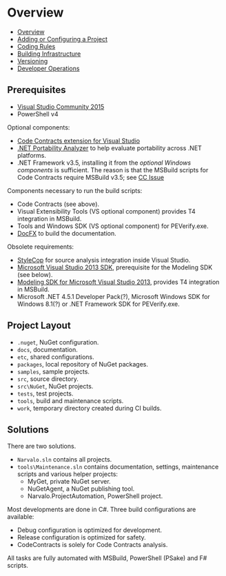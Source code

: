 Overview
========

- [Overview](engineering/index.md)
- [Adding or Configuring a Project](engineering/project.md)
- [Coding Rules](engineering/rules.md)
- [Building Infrastructure](engineering/build.md)
- [Versioning](engineering/versioning.md)
- [Developer Operations](engineering/devops.md)

Prerequisites
-------------

- [Visual Studio Community 2015](http://msdn.microsoft.com/en-us/visual-studio-community-vs.aspx)
- PowerShell v4

Optional components:
- [Code Contracts extension for Visual Studio](https://visualstudiogallery.msdn.microsoft.com/1ec7db13-3363-46c9-851f-1ce455f66970)
- [.NET Portability Analyzer](https://visualstudiogallery.msdn.microsoft.com/1177943e-cfb7-4822-a8a6-e56c7905292b)
  to help evaluate portability across .NET platforms.
- .NET Framework v3.5, installing it from the _optional Windows components_
  is sufficient. The reason is that the MSBuild scripts for Code Contracts
  require MSBuild v3.5; see [CC Issue](https://github.com/Microsoft/CodeContracts/issues/353)

Components necessary to run the build scripts:
- Code Contracts (see above).
- Visual Extensibility Tools (VS optional component) provides T4 integration in MSBuild.
- Tools and Windows SDK (VS optional component) for PEVerify.exe.
- [DocFX](https://dotnet.github.io/docfx/) to build the documentation.

Obsolete requirements:
- [StyleCop](http://stylecop.codeplex.com) for source analysis integration inside Visual Studio.
- [Microsoft Visual Studio 2013 SDK](http://www.microsoft.com/en-us/download/details.aspx?id=40758),
  prerequisite for the Modeling SDK (see below).
- [Modeling SDK for Microsoft Visual Studio 2013](http://www.microsoft.com/en-us/download/details.aspx?id=40754),
  provides T4 integration in MSBuild.
- Microsoft .NET 4.5.1 Developer Pack(?),  Microsoft Windows SDK for Windows 8.1(?)
  or .NET Framework SDK for PEVerify.exe.

Project Layout
--------------

- `.nuget`, NuGet configuration.
- `docs`, documentation.
- `etc`, shared configurations.
- `packages`, local repository of NuGet packages.
- `samples`, sample projects.
- `src`, source directory.
- `src\NuGet`, NuGet projects.
- `tests`, test projects.
- `tools`, build and maintenance scripts.
- `work`, temporary directory created during CI builds.

Solutions
---------

There are two solutions.
- `Narvalo.sln` contains all projects.
- `tools\Maintenance.sln` contains documentation, settings, maintenance scripts
  and various helper projects:
  * MyGet, private NuGet server.
  * NuGetAgent, a NuGet publishing tool.
  * Narvalo.ProjectAutomation, PowerShell project.

Most developments are done in C#. Three build configurations are available:
- Debug configuration is optimized for development.
- Release configuration is optimized for safety.
- CodeContracts is solely for Code Contracts analysis.

All tasks are fully automated with MSBuild, PowerShell (PSake) and F# scripts.
